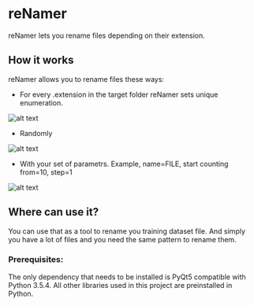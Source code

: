 # reNamer
reNamer lets you rename files depending on their extension.

## How it works
reNamer allows you to rename files these ways:

- For every .extension in the target folder reNamer sets unique enumeration.

![alt text](https://github.com/Eshleron/reNamer/blob/master/media/Examples/type_example.PNG?raw=true)

- Randomly

![alt text](https://github.com/Eshleron/reNamer/blob/master/media/Examples/random_example.JPG?raw=true)

- With your set of parametrs. Example, name=FILE, start counting from=10, step=1

![alt text](https://github.com/Eshleron/reNamer/blob/master/media/Examples/FILE_example.JPG?raw=true)

## Where can use it?
 You can use that as a tool to rename you training dataset file.
 And simply you have a lot of files and you need the same pattern to rename them.
 
### Prerequisites:
The only dependency that needs to be installed is PyQt5 compatible with Python 3.5.4. 
All other libraries used in this project are preinstalled in Python.
